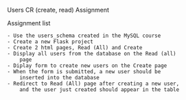 Users CR (create, read) Assignment

Assignment list

    - Use the users_schema created in the MySQL course
    - Create a new Flask project
    - Create 2 html pages, Read (All) and Create
    - Display all users from the database on the Read (all)
        page
    - Diplay form to create new users on the Create page
    - When the form is submitted, a new user should be 
        inserted into the database
    - Redirect to Read (All) page after creating a new user,
        and the user just created should appear in the table

